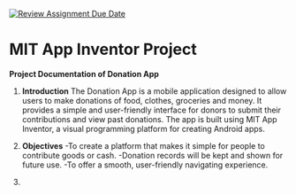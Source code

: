 [![Review Assignment Due Date](https://classroom.github.com/assets/deadline-readme-button-22041afd0340ce965d47ae6ef1cefeee28c7c493a6346c4f15d667ab976d596c.svg)](https://classroom.github.com/a/so8F8uYz)
# MIT App Inventor Project

**Project Documentation of Donation App**

1. **Introduction**
   The Donation App is a mobile application designed to allow users to make donations of food, clothes, groceries and money. It provides a simple and user-friendly interface for donors to submit their contributions and view past donations. The app is built using MIT App Inventor, a visual programming platform for creating Android apps.

2. **Objectives**
   -To create a platform that makes it simple for people to contribute goods or cash.
   -Donation records will be kept and shown for future use.
   -To offer a smooth, user-friendly navigating experience.

3. 